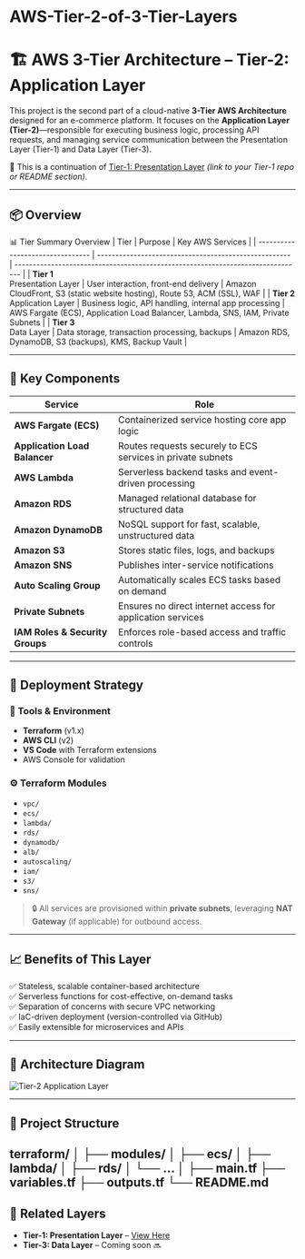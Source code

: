 # AWS-Tier-2-of-3-Tier-Layers
# 🏗️ AWS 3-Tier Architecture – Tier-2: Application Layer

This project is the second part of a cloud-native **3-Tier AWS Architecture** designed for an e-commerce platform. It focuses on the **Application Layer (Tier-2)**—responsible for executing business logic, processing API requests, and managing service communication between the Presentation Layer (Tier-1) and Data Layer (Tier-3).

📍 This is a continuation of [Tier-1: Presentation Layer](#) *(link to your Tier-1 repo or README section)*.

---

## 📦 Overview
📊 Tier Summary Overview
| Tier                             | Purpose                                               | Key AWS Services                                                                |
| -------------------------------- | ----------------------------------------------------- | ------------------------------------------------------------------------------- |
| **Tier 1**<br>Presentation Layer | User interaction, front-end delivery                  | Amazon CloudFront, S3 (static website hosting), Route 53, ACM (SSL), WAF        |
| **Tier 2**<br>Application Layer  | Business logic, API handling, internal app processing | AWS Fargate (ECS), Application Load Balancer, Lambda, SNS, IAM, Private Subnets |
| **Tier 3**<br>Data Layer         | Data storage, transaction processing, backups         | Amazon RDS, DynamoDB, S3 (backups), KMS, Backup Vault                           |

---

## 🔧 Key Components

| Service              | Role                                                                 |
|----------------------|----------------------------------------------------------------------|
| **AWS Fargate (ECS)**| Containerized service hosting core app logic                         |
| **Application Load Balancer** | Routes requests securely to ECS services in private subnets  |
| **AWS Lambda**       | Serverless backend tasks and event-driven processing                 |
| **Amazon RDS**       | Managed relational database for structured data                      |
| **Amazon DynamoDB**  | NoSQL support for fast, scalable, unstructured data                  |
| **Amazon S3**        | Stores static files, logs, and backups                               |
| **Amazon SNS**       | Publishes inter-service notifications                                |
| **Auto Scaling Group** | Automatically scales ECS tasks based on demand                    |
| **Private Subnets**  | Ensures no direct internet access for application services           |
| **IAM Roles & Security Groups** | Enforces role-based access and traffic controls          |

---

## 🚀 Deployment Strategy

### 📁 Tools & Environment
- **Terraform** (v1.x)
- **AWS CLI** (v2)
- **VS Code** with Terraform extensions
- AWS Console for validation

### ⚙️ Terraform Modules
- `vpc/`
- `ecs/`
- `lambda/`
- `rds/`
- `dynamodb/`
- `alb/`
- `autoscaling/`
- `iam/`
- `s3/`
- `sns/`

> 🔒 All services are provisioned within **private subnets**, leveraging **NAT Gateway** (if applicable) for outbound access.

---

## 📈 Benefits of This Layer

✅ Stateless, scalable container-based architecture  
✅ Serverless functions for cost-effective, on-demand tasks  
✅ Separation of concerns with secure VPC networking  
✅ IaC-driven deployment (version-controlled via GitHub)  
✅ Easily extensible for microservices and APIs

---

## 📸 Architecture Diagram

![Tier-2 Application Layer](./path-to-your-diagram.png)

---

## 📂 Project Structure

terraform/
│
├── modules/
│ ├── ecs/
│ ├── lambda/
│ ├── rds/
│ └── ...
│
├── main.tf
├── variables.tf
├── outputs.tf
└── README.md
---

## 🔗 Related Layers

- **Tier-1: Presentation Layer** – [View Here](#)
- **Tier-3: Data Layer** – Coming soon 🔜



